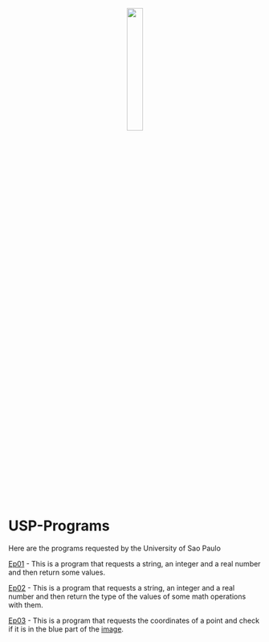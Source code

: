 <p align="center">
<img src="http://www.scs.usp.br/identidadevisual/wp-content/uploads/universidade-sao-paulo-USP.png" width="25%"></img>
<p>

# USP-Programs
Here are the programs requested by the University of Sao Paulo  
  
[Ep01](https://github.com/joaovpassos/USP-Programs/blob/main/ep01.py) - This is a program that requests a string, an integer and a real number and then return some values.  
  
[Ep02](https://github.com/joaovpassos/USP-Programs/blob/main/tipos.py) - This is a program that requests a string, an integer and a real number and then return the type of the values of some math operations with them.  
  
[Ep03](https://github.com/joaovpassos/USP-Programs/blob/main/carinha.py) - This is a program that requests the coordinates of a point and check if it is in the blue part of the [image](https://github.com/joaovpassos/USP-Programs/blob/main/images/Capturar.PNG).
